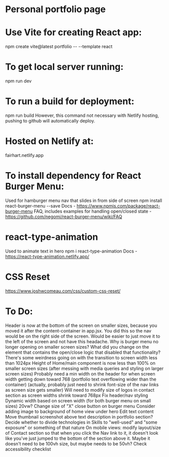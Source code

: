 # Personal portfolio page

# Use Vite for creating React app:
npm create vite@latest portfolio -- --template react

# To get local server running:
npm run dev

# To run a build for deployment:
npm run build
However, this command not necessary with Netlify hosting, pushing to github will automatically deploy.

# Hosted on Netlify at:
fairhart.netlify.app

# To install dependency for React Burger Menu:
Used for hamburger menu nav that slides in from side of screen
npm install react-burger-menu --save
Docs - https://www.npmjs.com/package/react-burger-menu
FAQ, includes examples for handling open/closed state - https://github.com/negomi/react-burger-menu/wiki/FAQ

# react-type-animation
Used to animate text in hero
npm i react-type-animation
Docs - https://react-type-animation.netlify.app/

# CSS Reset
https://www.joshwcomeau.com/css/custom-css-reset/

# To Do:
Header is now at the bottom of the screen on smaller sizes, because you moved it after the content-container in app.jsx. You did this so the nav would be on the right side of the screen. Would be easier to just move it to the left of the screen and not have this headache.
Why is burger menu no longer opening on smaller screen sizes? What did you change on the element that contains the open/close logic that disabled that functionality?
There's some weirdness going on with the transition to screen width less than 1024px
Height of Home/main component is now less than 100% on smaller screen sizes (after messing with media queries and styling on larger screen sizes)
Probably need a min width on the header for when screen width getting down toward 768 (portfolio text overflowing wider than the container) (actually, probably just need to shrink font-size of the nav links as screen size gets smaller)
Will need to modify size of logos in contact section as screen widths shrink toward 768px
Fix header/nav styling
  Dynamic width based on screen width (for both burger menu on small sizes)
    20vw?
  Change size of "X" close button on burger menu
Consider adding image to background of home view under hero
Edit text content
Move thumbnail screenshot above text description in portfolio section?
Decide whether to divide technologies in Skills to "well-used" and "some exposure" or something of that nature
On mobile views: modify layout/size of Contact section so that when you click the Nav link to it, it doesn't look like you've just jumped to the bottom of the section above it. Maybe it doesn't need to be 100vh size, but maybe needs to be 50vh?
Check accessibility checklist